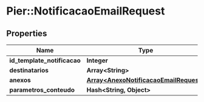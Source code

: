 # Pier::NotificacaoEmailRequest

## Properties
Name | Type | Description | Notes
------------ | ------------- | ------------- | -------------
**id_template_notificacao** | **Integer** | {{{notificacao_email_request_id_template_notificacao_value}}} | [optional] 
**destinatarios** | **Array&lt;String&gt;** | {{{notificacao_email_request_destinatarios_value}}} | [optional] 
**anexos** | [**Array&lt;AnexoNotificacaoEmailRequest&gt;**](AnexoNotificacaoEmailRequest.md) | {{{notificacao_email_request_anexos_value}}} | [optional] 
**parametros_conteudo** | **Hash&lt;String, Object&gt;** | {{{notificacao_email_request_parametros_conteudo_value}}} | [optional] 



